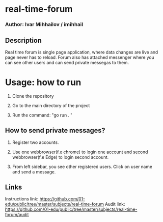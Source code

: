 # real-time-forum

### Author: Ivar Mihhailov / imihhail 

## Description

Real time forum is single page application, where data changes are live and page never has to reload. Forum also has attached messenger where you can see other users and can send private messegas to them.

# Usage: how to run

1. Clone the repository

2. Go to the main directory of the project

3. Run the command: "go run . "

## How to send private messages?

1. Register two accounts.

2. Use one webbrowser(f.e chrome) to login one account and second webbrowser(f.e Edge) to login second account.

3. From left sidebar, you see other registered users. Click on user name and send a message.


## Links

Instructions link: https://github.com/01-edu/public/tree/master/subjects/real-time-forum
Audit link: https://github.com/01-edu/public/tree/master/subjects/real-time-forum/audit





